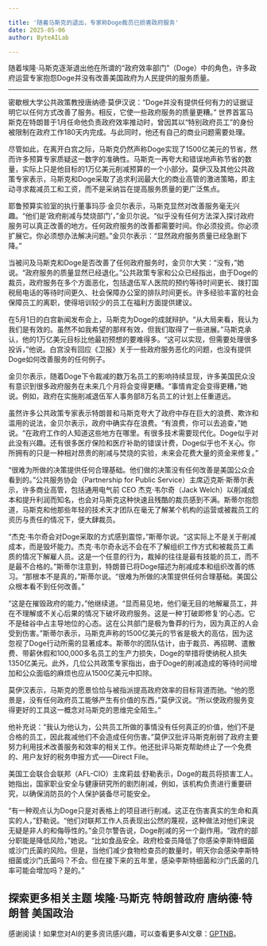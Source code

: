 ```yaml
---

title: '随着马斯克的退出，专家称Doge裁员已损害政府服务'
date: 2025-05-06
author: ByteAILab

---
```


随着埃隆·马斯克逐渐退出他在所谓的“政府效率部门”（Doge）中的角色，许多政府运营专家抱怨Doge并没有改善美国政府为人民提供的服务质量。

---
密歇根大学公共政策教授唐纳德·莫伊汉说：“Doge并没有提供任何有力的证据证明它以任何方式改善了服务。相反，它使一些政府服务的质量更糟。” 世界首富马斯克在特朗普于1月任命他负责政府效率推动时，曾因其以“特别政府员工”的身份被限制在政府工作180天内完成。与此同时，他还有自己的商业问题需要处理。

尽管如此，在离开白宫之际，马斯克仍然声称Doge实现了1500亿美元的节省，然而许多预算专家质疑这一数字的准确性。马斯克一再夸大和错误地声称节省的数量，实际上只是他目标的1万亿美元削减预算的一个小部分。莫伊汉及其他公共政策专家表示，马斯克和Doge采取了追求利润最大化的商业高管的激进策略，即主动寻求裁减员工和工资，而不是采纳旨在提高服务质量的更广泛焦点。

耶鲁预算实验室的执行董事玛莎·金贝尔表示，马斯克显然对改善服务毫无兴趣。“他们是‘政府削减与焚烧部门’，”金贝尔说。“似乎没有任何方法深入探讨政府服务可以真正改善的地方。任何政府服务的改善都需要时间。你必须投资。你必须扩展它。你必须想办法解决问题。”金贝尔表示：“显然政府服务质量已经急剧下降。”

当被问及马斯克和Doge是否改善了任何政府服务时，金贝尔大笑：“没有，”她说。“政府服务的质量显然已经退化。”公共政策专家和公众已经指出，由于Doge的裁员，政府服务在多个方面恶化，包括退伍军人医院的预约等待时间更长、拨打国税局电话的等待时间更久、社会保障办公室的排队时间更长。许多经验丰富的社会保障员工的离职，使得培训较少的员工在福利方面提供建议。

在5月1日的白宫新闻发布会上，马斯克为Doge的成就辩护。“从大局来看，我认为我们是有效的。虽然不如我希望的那样有效，但我们取得了一些进展。”马斯克承认，他的1万亿美元目标比他最初预想的要难得多。“这可以实现，但需要处理很多投诉，”他说。白宫没有回应《卫报》关于一些政府服务恶化的问题，也没有提供Doge如何改善服务的任何例子。

金贝尔表示，随着Doge下令裁减的数万名员工的影响持续显现，许多美国民众没有意识到很多政府服务在未来几个月将会变得更糟。“事情肯定会变得更糟，”她说。例如，政府在实施削减退伍军人事务部8万名员工的计划上任重道远。

虽然许多公共政策专家表示特朗普和马斯克夸大了政府中存在巨大的浪费、欺诈和滥用的说法，金贝尔表示，政府中确实存在浪费。“有浪费，你可以去追查，”她说。“在政府工作的人知道这些地方在哪里。有很多技术需要现代化。Doge似乎对此没有兴趣。还有很多医疗保险和医疗补助的错误计费，Doge似乎也不关心。你所拥有的只是一种相对昂贵的削减与焚烧的实验，未来会花费大量的资金来修复。”

“很难为所做的决策提供任何合理基础。他们做的决策没有任何改善是美国公众会看到的。”公共服务协会（Partnership for Public Service）主席迈克斯·斯蒂尔表示，许多商业高管，包括通用电气前 CEO 杰克·韦尔奇（Jack Welch）以削减成本和提升利润而知名，也会对马斯克这种快速且残酷的裁员感到不满。斯蒂尔抱怨道，马斯克和他那些年轻的技术天才团队在毫无了解某个机构的运营或被裁员工的资历与责任的情况下，便大肆裁员。

“杰克·韦尔奇会对Doge采取的方式感到震惊，”斯蒂尔说。“这实际上不是关于削减成本，而是毁坏能力。杰克·韦尔奇永远不会在不了解组织工作方式和被裁员工素质的情况下解雇人员。这是一个任意的行为，裁掉的往往是最有技能的员工，而不是最不合格的。”斯蒂尔注意到，特朗普已将Doge描述为削减成本和组织改善的练习。“那根本不是真的，”斯蒂尔说。“很难为所做的决策提供任何合理基础。美国公众根本看不到任何改善。”

“这是在摧毁政府的能力，”他继续道。“显而易见地，他们毫无目的地解雇员工，并在不理解或不关心后果的情况下破坏政府服务。这是一种‘打破即修复’的心态。它不是硅谷中占主导地位的心态。这在公共部门是极为鲁莽的行为，因为真正的人会受到伤害。”斯蒂尔表示，马斯克声称的1500亿美元的节省是极大的高估，因为这忽视了Doge行动所需的显著成本。斯蒂尔的团队估计，由于裁员、再招聘、遣散费、带薪休假和100,000多名员工的生产力损失，Doge的举措将使纳税人损失1350亿美元。此外，几位公共政策专家指出，由于Doge的削减造成的等待时间增加和公众面临的麻烦也应从1500亿美元中扣除。

莫伊汉表示，马斯克的愿景恰恰与被指派提高政府效率的目标背道而驰。“他的愿景是，没有任何政府员工能够产生有价值的东西，”莫伊汉说。“所以使政府服务变得更好的工具这一概念对马斯克的思维完全陌生。”

他补充说：“我认为他认为，公共员工所做的事情没有任何真正的价值，他们不是合格的员工，因此裁减他们不会造成任何伤害。”莫伊汉批评马斯克削弱了政府主要努力利用技术改善服务和效率的相关工作。他还批评马斯克帮助终止了一个免费的、用户友好的税务申报方式——Direct File。

美国工会联合会联邦（AFL-CIO）主席莉兹·舒勒表示，Doge的裁员将损害工人。她指出，国家职业安全与健康研究所的剧烈削减，例如，该机构负责进行重要研究，以确保消防员的个人保护装备尽可能安全。

“有一种观点认为Doge只是对表格上的项目进行削减。这正在伤害真实的生命和真实的人，”舒勒说。“他们对联邦工作人员表现出公然的蔑视，这种做法对他们来说无疑是非人的和侮辱性的。”金贝尔警告说，Doge削减的另一个副作用。“政府的部分职能是降低风险，”她说。“比如食品安全。政府检查员降低了你感染李斯特细菌或沙门氏菌的风险。但是，当他们减少食物检查员的数量时，明天你会感染李斯特细菌或沙门氏菌吗？不会。但在接下来的五年里，感染李斯特细菌和沙门氏菌的几率可能会增加吗？是的。”

探索更多相关主题
埃隆·马斯克
特朗普政府
唐纳德·特朗普
美国政治
---
感谢阅读！如果您对AI的更多资讯感兴趣，可以查看更多AI文章：[GPTNB](https://gptnb.com)。